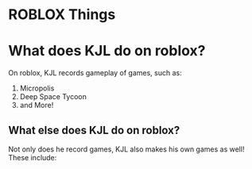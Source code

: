 <html>
  <body>
    <h1>ROBLOX Things</h1>
    <h1>What does KJL do on roblox?</h1>
    <p>On roblox, KJL records gameplay of games, such as:</p>
    <ol>
      <li>Micropolis</li>
      <li>Deep Space Tycoon</li>
      <His own games</li>
      <li>and More!</li>
    </ol>
    <h2>What else does KJL do on roblox?</h2>
    <p>Not only does he record games, KJL also makes his own games as well! These include:</p>
  </body>
</html>
